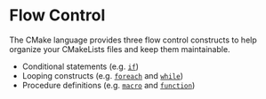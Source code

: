 # Flow Control
The CMake language provides three flow control constructs to help organize your CMakeLists files and keep them maintainable.

- Conditional statements (e.g. [`if`](https://cmake.org/cmake/help/latest/command/if.html#command:if))
- Looping constructs (e.g. [`foreach`](https://cmake.org/cmake/help/latest/command/foreach.html#command:foreach) and [`while`](https://cmake.org/cmake/help/latest/command/while.html#command:while))
- Procedure definitions (e.g. [`macro`](https://cmake.org/cmake/help/latest/command/macro.html#command:macro) and [`function`](https://cmake.org/cmake/help/latest/command/function.html#command:function))
